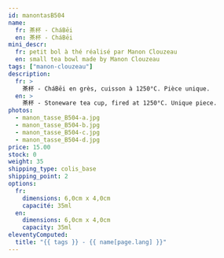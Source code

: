 ```yaml
---
id: manontasB504
name:
  fr: 茶杯 - CháBēi
  en: 茶杯 - CháBēi
mini_descr:
  fr: petit bol à thé réalisé par Manon Clouzeau
  en: small tea bowl made by Manon Clouzeau
tags: ["manon-clouzeau"]
description:
  fr: >
    茶杯 - CháBēi en grès, cuisson à 1250°C. Pièce unique.
  en: >
    茶杯 - Stoneware tea cup, fired at 1250°C. Unique piece.
photos:
  - manon_tasse_B504-a.jpg
  - manon_tasse_B504-b.jpg
  - manon_tasse_B504-c.jpg
  - manon_tasse_B504-d.jpg
price: 15.00
stock: 0
weight: 35
shipping_type: colis_base
shipping_point: 2
options:
  fr:
    dimensions: 6,0cm x 4,0cm
    capacité: 35ml
  en:
    dimensions: 6,0cm x 4,0cm
    capacity: 35ml
eleventyComputed:
  title: "{{ tags }} - {{ name[page.lang] }}"
---
```

